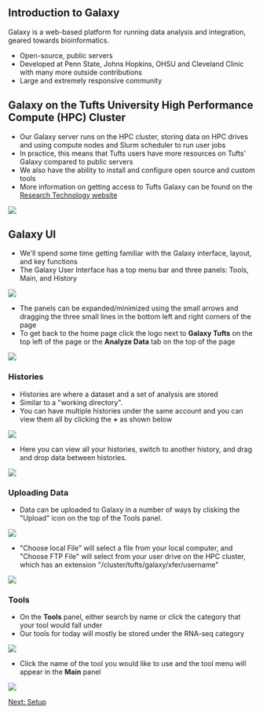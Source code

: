 ## Introduction to Galaxy

Galaxy is a web-based platform for running data analysis and integration, geared towards bioinformatics.
- Open-source, public servers
- Developed at Penn State, Johns Hopkins, OHSU and Cleveland Clinic with many more outside contributions
- Large and extremely responsive community 


## Galaxy on the Tufts University High Performance Compute (HPC) Cluster

- Our Galaxy server runs on the HPC cluster, storing data on HPC drives and using compute nodes and Slurm scheduler to run user jobs
- In practice, this means that Tufts users have more resources on Tufts' Galaxy compared to public servers
- We also have the ability to install and configure open source and custom tools
- More information on getting access to Tufts Galaxy can be found on the [Research Technology website](https://it.tufts.edu/research-technology/bioinformatics/tufts-galaxy)


![](images/galaxy_hpc.png)


## Galaxy UI

- We'll spend some time getting familiar with the Galaxy interface, layout, and key functions
- The Galaxy User Interface has a top menu bar and three panels: Tools, Main, and History

![](images//ui1.png)

- The panels can be expanded/minimized using the small arrows and dragging the three small lines in the bottom left and right corners of the page
- To get back to the home page click the logo next to **Galaxy Tufts** on the top left of the page or the **Analyze Data** tab on the top of the page

![](images/bottomarrows.png)


### Histories

- Histories are where a dataset and a set of analysis are stored
- Similar to a "working directory".
- You can have multiple histories under the same account and you can view them all by clicking the **+** as shown below

![](images/viewhistory.png)


- Here you can view all your histories, switch to another history, and drag and drop data between histories.

![](images/histories.png)


### Uploading Data

- Data can be uploaded to Galaxy in a number of ways by clisking the "Upload" icon on the top of the Tools panel.

![](images/upload.png)

- "Choose local File" will select a file from your local computer, and "Choose FTP File" will select from your user drive on the HPC cluster, which has an extension "/cluster/tufts/galaxy/xfer/username" 

![](images/upload2.png)


### Tools

- On the **Tools** panel, either search by name or click the category that your tool would fall under
- Our tools for today will mostly be stored under the RNA-seq category

![](images/tools.png)

- Click the name of the tool you would like to use and the tool menu will appear in the **Main** panel

![](images/featurecounts.png)

[Next: Setup](01_Introduction_and_Setup_noqual.md)

